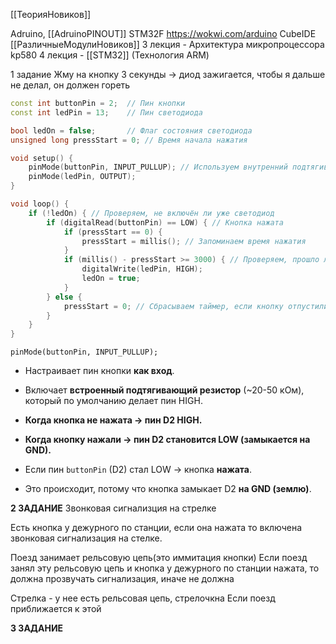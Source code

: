 
[[ТеорияНовиков]]

Adruino, [[AdruinoPINOUT]]
STM32F
https://wokwi.com/arduino
CubeIDE
[[РазличныеМодулиНовиков]]
3 лекция - Архитектура микропроцессора kp580
4 лекция - [[STM32]] (Технология ARM)


1 задание
Жму на кнопку 3 секунды -> диод зажигается, чтобы я дальше не делал, он должен гореть  

```cpp
const int buttonPin = 2;  // Пин кнопки
const int ledPin = 13;    // Пин светодиода

bool ledOn = false;       // Флаг состояния светодиода
unsigned long pressStart = 0; // Время начала нажатия

void setup() {
    pinMode(buttonPin, INPUT_PULLUP); // Используем внутренний подтягивающий резистор
    pinMode(ledPin, OUTPUT);
}

void loop() {
    if (!ledOn) { // Проверяем, не включён ли уже светодиод
        if (digitalRead(buttonPin) == LOW) { // Кнопка нажата
            if (pressStart == 0) {
                pressStart = millis(); // Запоминаем время нажатия
            }
            if (millis() - pressStart >= 3000) { // Проверяем, прошло ли 3 секунды
                digitalWrite(ledPin, HIGH);
                ledOn = true;
            }
        } else {
            pressStart = 0; // Сбрасываем таймер, если кнопку отпустили
        }
    }
}
```


`pinMode(buttonPin, INPUT_PULLUP);`
- Настраивает пин кнопки **как вход**.
- Включает **встроенный подтягивающий резистор** (~20-50 кОм), который по умолчанию делает пин HIGH.
- **Когда кнопка не нажата → пин D2 HIGH.**
- **Когда кнопку нажали → пин D2 становится LOW (замыкается на GND).**

- Если пин `buttonPin` (D2) стал LOW → кнопка **нажата**.
- Это происходит, потому что кнопка замыкает D2 **на GND (землю)**.



**2 ЗАДАНИЕ**
Звонковая сигнализция на стрелке

Есть кнопка у дежурного по станции, если она нажата то включена звонковая сигнализация на стелке.

Поезд занимает рельсовую цепь(это иммитация кнопки)
Если поезд занял эту рельсовую цепь и кнопка у дежурного по станции нажата, то должна прозвучать сигнализация, иначе не должна

Стрелка - у нее есть рельсовая цепь, стрелочкна
Если поезд приближается к этой


**3 ЗАДАНИЕ**

